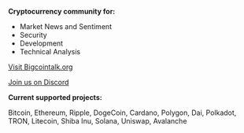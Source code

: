 **Cryptocurrency community for:**
 - Market News and Sentiment
 - Security
 - Development
 - Technical Analysis

[Visit Bigcointalk.org](https://bigcointalk.org/)

[Join us on Discord](https://discord.gg/PY5SQ3DXmv)


**Current supported projects:**

Bitcoin, Ethereum, Ripple, DogeCoin, Cardano, Polygon, Dai, Polkadot, TRON, Litecoin, Shiba Inu, Solana, Uniswap, Avalanche
